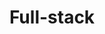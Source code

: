 ---
title: 'Full-stack'
description: 'Full-stack development refers to the end-to-end application software development, including the front-end, back-end, and database. '
---